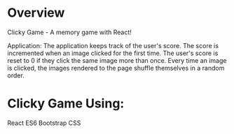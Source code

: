 # Overview

Clicky Game - A memory game with React!

Application:
The application keeps track of the user's score. The score is incremented when an image clicked for the first time. 
The user's score is reset to 0 if they click the same image more than once.
Every time an image is clicked, the images rendered to the page shuffle themselves in a random order.

# Clicky Game Using:
React
ES6
Bootstrap
CSS
